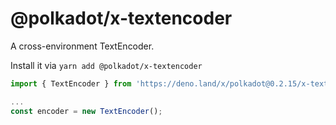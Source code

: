 # @polkadot/x-textencoder

A cross-environment TextEncoder.

Install it via `yarn add @polkadot/x-textencoder`

```js
import { TextEncoder } from 'https://deno.land/x/polkadot@0.2.15/x-textencoder/mod.ts';

...
const encoder = new TextEncoder();
```
